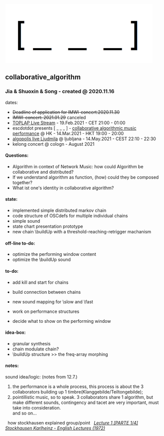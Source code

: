 <img src="https://github.com/luuiii/collaborative_algorithm/blob/master/empty_array_nil.png" height="189" width="472"> <br>
## collaborative_algorithm
### Jia & Shuoxin & Song - created @ 2020.11.16

dates:
- ~~Deadline of application for IMWI-concert:2020.11.30~~
- ~~IMWI-concert: 2021.01.29~~ canceled
- [TOPLAP Live Stream](https://transnodal.toplap.org/) - 19.Feb.2021 - CET 21:00 - 01:00
- escdotdot presents [ _  _  _ ] - [collaborative algorithmic music performance](https://ava.hkbu.edu.hk/en/events/___)  @ HK - 14.Mar.2021 - HKT 19:00 - 20:00
- [algopolis live Ljudmila](https://wiki.ljudmila.org/Algopolis_live) @ ljubljana - 14.May.2021 - CEST 22:10 - 22:30
- kelong concert @ cologn - August 2021

#### Questions:
- Algorithm in context of Network Music: how could Algorithm be collaborative and distributed?
- If we understand algorithm as function, (how) could they be composed together?
- What ist one's identity in collaborative algorithm?

#### state: <br>
- implemented simple distributed markov chain
- code structure of OSCdefs for multiple individual chains
- simple sound
- state chart presentation prototype
- new chain \buildUp with a threshold-reaching-retrigger machanism

#### off-line to-do:
- optimize the performing window content
- optimize the \buildUp sound

#### to-do:
- add kill and start for chains
- build connection between chains

- new sound mapping for \slow and \fast 
- work on performance structures

- decide what to show on the performing window

#### idea-box:
- granular synthesis
- chain modulate chain?
- \buildUp structure >> the freq-array morphing



#### notes:
sound idea/logic: (notes from 12.7.) <br>
1. the performance is a whole process, this process is about the 3 collaborators building up 1 timbre(Klanggebilde/Teiltongebilde);<br>
2. pointillistic music, so to speak. 3 collaborators share 1 algorithm, but make different sounds, contingency and tacet are very important, must take into consideration. <br>
and so on...

&nbsp; how stockhausen explained group/point &nbsp; <i>[Lecture 1 [PARTE 1/4] Stockhausen Karlheinz - English Lectures (1972)](https://www.youtube.com/watch?v=lYmMXB0e17E)<i> <br>

